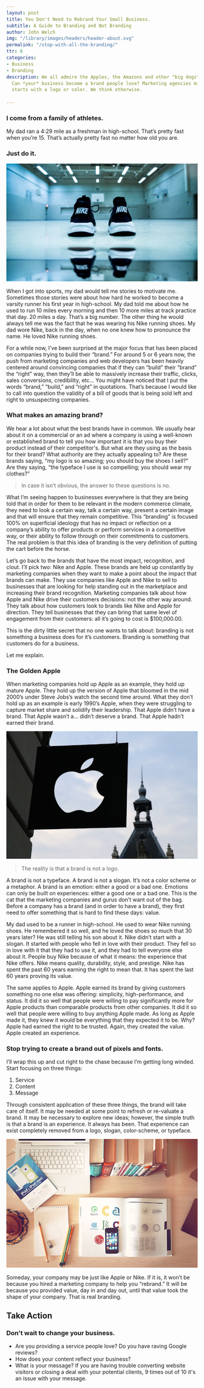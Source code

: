 ```yaml
---
layout: post
title: You Don't Need to Rebrand Your Small Business.
subtitle: A Guide to Branding and Not Branding
author: John Welch
img: "/library/images/headers/header-about.svg"
permalink: "/stop-with-all-the-branding/"
ttr: 8
categories:
- Business
- Branding
description: We all admire the Apples, the Amazons and other "big dogs" of branding.
  Can *your* business become a brand people love? Marketing agencies might say it
  starts with a logo or color. We think otherwise.

---
```

### I come from a family of athletes.

My dad ran a 4:29 mile as a freshman in high-school. That’s pretty fast when you’re 15. That’s actually pretty fast no matter how old you are.

### Just do it.

![Black nike sneakers on the floor of a gym](/uploads/black-nike-sneakers-in-a-gym.jpg "black-nike-sneakers-in-a-gym")

When I got into sports, my dad would tell me stories to motivate me. Sometimes those stories were about how hard he worked to become a varsity runner his first year in high-school. My dad told me about how he used to run 10 miles every morning and then 10 more miles at track practice that day. 20 miles a day. That’s a big number. The other thing he would always tell me was the fact that he was wearing his Nike running shoes. My dad wore Nike, back in the day, when no one knew how to pronounce the name. He loved Nike running shoes.

For a while now, I’ve been surprised at the major focus that has been placed on companies trying to build their “brand.” For around 5 or 6 years now, the push from marketing companies and web developers has been heavily centered around convincing companies that if they can “build” their “brand” the “right” way, then they’ll be able to massively increase their traffic, clicks, sales conversions, credibility, etc…
You might have noticed that I put the words “brand,” “build,” and “right” in quotations. That’s because I would like to call into question the validity of a bill of goods that is being sold left and right to unsuspecting companies.

### What makes an amazing brand?

We hear a lot about what the best brands have in common. We usually hear about it on a commercial or an ad where a company is using a well-known or established brand to tell you how important it is that you buy their product instead of their competitor's. But what are they using as the basis for their brand? What authority are they actually appealing to? Are these brands saying, “my logo is so amazing; you should buy the shoes I sell?” Are they saying, “the typeface I use is so compelling; you should wear my clothes?”

> In case it isn’t obvious, the answer to these questions is no.

What I’m seeing happen to businesses everywhere is that they are being told that in order for them to be relevant in the modern commerce climate, they need to look a certain way, talk a certain way, present a certain image and that will ensure that they remain competitive. This “branding” is focused 100% on superficial ideology that has no impact or reflection on a company’s ability to offer products or perform services in a competitive way, or their ability to follow through on their commitments to customers. The real problem is that this idea of branding is the very definition of putting the cart before the horse.

Let’s go back to the brands that have the most impact, recognition, and clout. I’ll pick two: Nike and Apple. These brands are held up constantly by marketing companies when they want to make a point about the impact that brands can make. They use companies like Apple and Nike to sell to businesses that are looking for help standing out in the marketplace and increasing their brand recognition. Marketing companies talk about how Apple and Nike drive their customers decisions: not the other way around. They talk about how customers look to brands like Nike and Apple for direction. They tell businesses that they can bring that same level of engagement from their customers: all it’s going to cost is $100,000.00.

This is the dirty little secret that no one wants to talk about: branding is not something a business does for it’s customers. Branding is something that customers do for a business.

Let me explain.

### The Golden Apple

When marketing companies hold up Apple as an example, they hold up mature Apple. They hold up the version of Apple that bloomed in the mid 2000’s under Steve Jobs’s watch the second time around. What they don’t hold up as an example is early 1990’s Apple, when they were struggling to capture market share and solidify their leadership. That Apple didn’t have a brand. That Apple wasn’t a... didn’t deserve a brand. That Apple hadn’t earned their brand.

![Apple Logo on the side of a building with a sky background](/uploads/apple-logo-on-the-street-with-building-in-the-background.jpg "apple-logo-on-the-street-with-building-in-the-background")

> The reality is that a brand is not a logo.

A brand is not a typeface. A brand is not a slogan. It’s not a color scheme or a metaphor. A brand is an emotion: either a good or a bad one. Emotions can only be built on experiences: either a good one or a bad one. This is the cat that the marketing companies and gurus don’t want out of the bag. Before a company has a brand (and in order to have a brand), they first need to offer something that is hard to find these days: value.

My dad used to be a runner in high-school. He used to wear Nike running shoes. He remembered it so well, and he loved the shoes so much that 30 years later? He was still telling his son about it. Nike didn’t start with a slogan. It started with people who fell in love with their product. They fell so in love with it that they had to use it, and they had to tell everyone else about it. People buy Nike because of what it means: the experience that Nike offers. Nike means quality, durability, style, and prestige. Nike has spent the past 60 years earning the right to mean that. It has spent the last 60 years proving its value.

The same applies to Apple. Apple earned its brand by giving customers something no one else was offering: simplicity, high-performance, and status. It did it so well that people were willing to pay significantly more for Apple products than comparable products from other companies. It did it so well that people were willing to buy anything Apple made. As long as Apple made it, they knew it would be everything that they expected it to be. Why? Apple had earned the right to be trusted. Again, they created the value. Apple created an experience.

### Stop trying to create a brand out of pixels and fonts.

I’ll wrap this up and cut right to the chase because I’m getting long winded.  Start focusing on three things:

1. Service
2. Content
3. Message

Through consistent application of these three things, the brand will take care of itself. It may be needed at some point to refresh or re-valuate a brand. It may be necessary to explore new ideas; however, the simple truth is that a brand is an experience. It always has been. That experience can exist completely removed from a logo, slogan, color-scheme, or typeface.

![overview of a desk with mac and iphone and tools  to draw logos](/uploads/officespace-with-mac-iphone-books-and-tools.jpg "officespace-with-mac-iphone-books-and-tools")

Someday, your company may be just like Apple or Nike. If it is, it won’t be because you hired a marketing company to help you “rebrand.” It will be because you provided value, day in and day out, until that value took the shape of your company. That is real branding.

## Take Action

### Don't wait to change your business.

* Are you providing a service people love? Do you have raving Google reviews?
* How does your content reflect your business?
* What is your message? If you are having trouble converting website visitors or closing a deal with your potential clients, 9 times out of 10 it's an issue with your message.